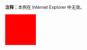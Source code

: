 <!DOCTYPE html>
<html>
<head>
<style> 
div
{
width:100px;
height:100px;
background:red;
position:relative;
animation:mymove 5s infinite;
-moz-animation:mymove 5s infinite; /* Firefox */
-webkit-animation:mymove 5s infinite; /* Safari and Chrome */
-o-animation:mymove 5s infinite; /* Opera */
}

@keyframes mymove
{
from {top:0px;}
to {top:200px;}
}

@-moz-keyframes mymove /* Firefox */
{
from {top:0px;}
to {top:200px;}
}

@-webkit-keyframes mymove /* Safari and Chrome */
{
from {top:0px;}
to {top:200px;}
}

@-o-keyframes mymove /* Opera */
{
from {top:0px;}
to {top:200px;}
}
</style>
</head>
<body>

<p><b>注释：</b>本例在 Internet Explorer 中无效。</p>

<div></div>

</body>
</html>